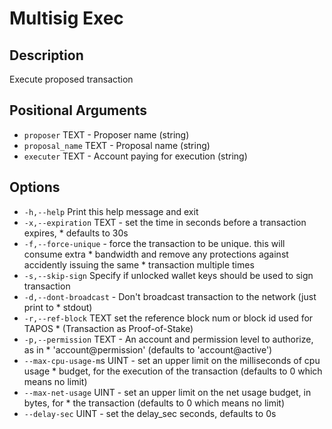 # Multisig Exec
## Description

Execute proposed transaction
## Positional Arguments

* `proposer` TEXT - Proposer name (string)
* `proposal_name` TEXT - Proposal name (string)
* `executer` TEXT - Account paying for execution (string)

## Options

* `-h,--help` Print this help message and exit
* `-x,--expiration` TEXT - set the time in seconds before a transaction expires, * defaults to 30s
* `-f,--force-unique` - force the transaction to be unique. this will consume extra * bandwidth and remove any protections against accidently issuing the same * transaction multiple times
* `-s,--skip-sign` Specify if unlocked wallet keys should be used to sign transaction
* `-d,--dont-broadcast` - Don't broadcast transaction to the network (just print to * stdout)
* `-r,--ref-block` TEXT set the reference block num or block id used for TAPOS * (Transaction as Proof-of-Stake)
* `-p,--permission` TEXT - An account and permission level to authorize, as in * 'account@permission' (defaults to 'account@active')
* `--max-cpu-usage-m`s UINT - set an upper limit on the milliseconds of cpu usage * budget, for the execution of the transaction (defaults to 0 which means no limit)
* `--max-net-usage` UINT - set an upper limit on the net usage budget, in bytes, for * the transaction (defaults to 0 which means no limit)
* `--delay-sec` UINT - set the delay_sec seconds, defaults to 0s
